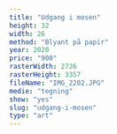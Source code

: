 ```yaml
---
title: "Udgang i mosen"
height: 32
width: 26
method: "Blyant på papir"
year: 2020
price: "900"
rasterWidth: 2726
rasterHeight: 3357
fileName: "IMG_2202.JPG"
medie: "tegning"
show: "yes"
slug: "udgang-i-mosen"
type: "art"
---
```


